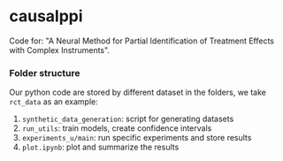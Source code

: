 # causalppi

Code for: "A Neural Method for Partial Identification of Treatment Effects with Complex Instruments".

### Folder structure

Our python code are stored by different dataset in the folders, we take `rct_data` as an example:

1. `synthetic_data_generation`: script for generating datasets
2. `run_utils`: train models, create confidence intervals
3. `experiments_u/main`: run specific experiments and store results
4. `plot.ipynb`: plot and summarize the results